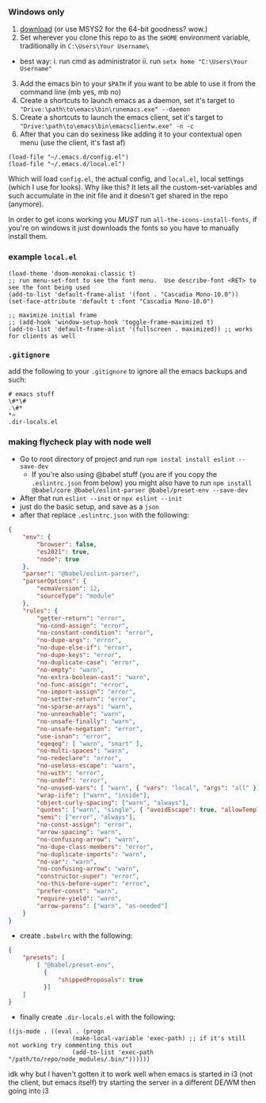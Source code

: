 ### Windows only
1. [download](https://www.gnu.org/software/emacs/download.html#nonfree) (or use MSYS2 for the 64-bit goodness? wow.)
2. Set wherever you clone this repo to as the `$HOME` environment variable, traditionally in `C:\Users\Your Username\`
  - best way:
    i. run cmd as administrator
	ii. run `setx home "C:\Users\Your Username"`
3. Add the emacs bin to your `$PATH` if you want to be able to use it from the command line (mb yes, mb no)
4. Create a shortcuts to launch emacs as a daemon, set it's target to `"Drive:\path\to\emacs\bin\runemacs.exe" --daemon`
5. Create a shortcuts to launch the emacs client, set it's target to `"Drive:\path\to\emacs\bin\emacsclientw.exe" -n -c`
6. After that you can do sexiness like adding it to your contextual open menu (use the client, it's fast af)

``` emacs-lisp
(load-file "~/.emacs.d/config.el")
(load-file "~/.emacs.d/local.el")
```

Which will load `config.el`, the actual config, and `local.el`, local settings (which I use for looks).
Why like this?  It lets all the custom-set-variables and such accumulate in the init file and it doesn't get shared in the repo (anymore).

In order to get icons working you _MUST_ run `all-the-icons-install-fonts`, if you're on windows it just downloads the fonts so you have to manually install them.

### example `local.el`

``` emacs-lisp
(load-theme 'doom-monokai-classic t)
;; run menu-set-font to see the font menu.  Use describe-font <RET> to see the font being used
(add-to-list 'default-frame-alist '(font . "Cascadia Mono-10.0"))
(set-face-attribute 'default t :font "Cascadia Mono-10.0")

;; maximize initial frame
;; (add-hook 'window-setup-hook 'toggle-frame-maximized t)
(add-to-list 'default-frame-alist '(fullscreen . maximized)) ;; works for clients as well
```

### `.gitignore`

add the following to your `.gitignore` to ignore all the emacs backups and such:

```
# emacs stuff
\#*\#
.\#*
*~
.dir-locals.el
```

### making flycheck play with node well

- Go to root directory of project and run `npm instal install eslint --save-dev`
  + If you're also using @babel stuff (you are if you copy the `.eslintrc.json` from below) you might also have to run `npm install @babel/core @babel/eslint-parser @babel/preset-env --save-dev`
- After that run `eslint --init` or `npx eslint --init`
- just do the basic setup, and save as a `json`
- after that replace `.eslintrc.json` with the following:

``` json
{
    "env": {
        "browser": false,
        "es2021": true,
		"node": true
    },
    "parser": "@babel/eslint-parser",
    "parserOptions": {
        "ecmaVersion": 12,
        "sourceType": "module"
    },
	"rules": {
		"getter-return": "error",
		"no-cond-assign": "error",
		"no-constant-condition": "error",
		"no-dupe-args": "error",
		"no-dupe-else-if": "error",
		"no-dupe-keys": "error",
		"no-duplicate-case": "error",
		"no-empty": "warn",
		"no-extra-boolean-cast": "warn",
		"no-func-assign": "error",
		"no-import-assign": "error",
		"no-setter-return": "error",
		"no-sparse-arrays": "warn",
		"no-unreachable": "warn",
		"no-unsafe-finally": "warn",
		"no-unsafe-negation": "error",
		"use-isnan": "error",
		"eqeqeq": [ "warn", "smart" ],
		"no-multi-spaces": "warn",
		"no-redeclare": "error",
		"no-useless-escape": "warn",
		"no-with": "error",
		"no-undef": "error",
		"no-unused-vars": [ "warn", { "vars": "local", "args": "all" }],
		"wrap-iife": ["warn", "inside"],
		"object-curly-spacing": ["warn", "always"],
		"quotes": ["warn", "single", { "avoidEscape": true, "allowTemplateLiterals": true }],
		"semi": ["error", "always"],
		"no-const-assign": "error",
		"arrow-spacing": "warn",
		"no-confusing-arrow": "warn",
		"no-dupe-class-members": "error",
		"no-duplicate-imports": "warn",
		"no-var": "warn",
		"no-confusing-arrow": "warn",
		"constructor-super": "error",
		"no-this-before-super": "error",
		"prefer-const": "warn",
		"require-yield": "warn",
		"arrow-parens": ["warn", "as-needed"]
	}
}
```
- create `.babelrc` with the following:

``` json
{
	"presets": [
		[ "@babel/preset-env",
		  {
			  "shippedProposals": true
		  }]
	]
}

```
- finally create `.dir-locals.el` with the following:

``` emacs-lisp
((js-mode . ((eval . (progn
				  (make-local-variable 'exec-path) ;; if it's still not working try commenting this out
				  (add-to-list 'exec-path "/path/to/repo/node_modules/.bin/"))))))
```

idk why but I haven't gotten it to work well when emacs is started in i3 (not the client, but emacs itself)
try starting the server in a different DE/WM then going into i3
